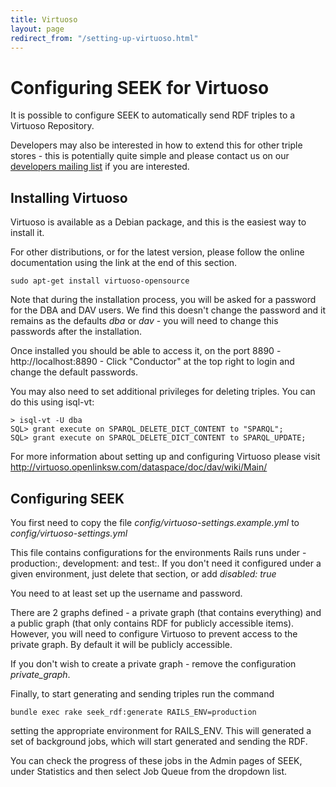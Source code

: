 ```yaml
---
title: Virtuoso
layout: page
redirect_from: "/setting-up-virtuoso.html"
---
```


# Configuring SEEK for Virtuoso

It is possible to configure SEEK to automatically send RDF triples to a
Virtuoso Repository.

Developers may also be interested in how to extend this for other triple
stores - this is potentially quite simple and please contact us on our
[developers mailing list](http://groups.google.com/group/seek-dev) if you are
interested.

## Installing Virtuoso

Virtuoso is available as a Debian package, and this is the easiest way to
install it.

For other distributions, or for the latest version, please follow the online
documentation using the link at the end of this section.

    sudo apt-get install virtuoso-opensource

Note that during the installation process, you will be asked for a password
for the DBA and DAV users. We find this doesn't change the password and it
remains as the defaults *dba* or *dav* - you will need to change this
passwords after the installation.

Once installed you should be able to access it, on the port 8890 -
http://localhost:8890 - Click "Conductor" at the top right to login and change
the default passwords.

You may also need to set additional privileges for deleting triples. You can
do this using isql-vt:

    > isql-vt -U dba
    SQL> grant execute on SPARQL_DELETE_DICT_CONTENT to "SPARQL";
    SQL> grant execute on SPARQL_DELETE_DICT_CONTENT to SPARQL_UPDATE;

For more information about setting up and configuring Virtuoso please visit
http://virtuoso.openlinksw.com/dataspace/doc/dav/wiki/Main/

## Configuring SEEK

You first need to copy the file *config/virtuoso-settings.example.yml* to
*config/virtuoso-settings.yml*

This file contains configurations for the environments Rails runs under -
production:, development: and test:. If you don't need it configured under a
given environment, just delete that section, or add *disabled: true*

You need to at least set up the username and password.

There are 2 graphs defined - a private graph (that contains everything) and a
public graph (that only contains RDF for publicly accessible items). However,
you will need to configure Virtuoso to prevent access to the private graph. By
default it will be publicly accessible.

If you don't wish to create a private graph - remove the configuration
*private_graph*.

Finally, to start generating and sending triples run the command

    bundle exec rake seek_rdf:generate RAILS_ENV=production

setting the appropriate environment for RAILS_ENV. This will generated a set
of background jobs, which will start generated and sending the RDF.

You can check the progress of these jobs in the Admin pages of SEEK, under
Statistics and then select Job Queue from the dropdown list.
